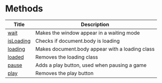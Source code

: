 # Methods

| Title                     | Description                                     |
| ------------------------- | ----------------------------------------------- |
| [wait](wait.md)           | Makes the window appear in a waiting mode       |
| [isLoading](isloading.md) | Checks if document.body is loading              |
| [loading](loading.md)     | Makes document.body appear with a loading class |
| [loaded](loaded.md)       | Removes the loading class                       |
| [pause](pause.md)         | Adds a play button, used when pausing a game    |
| [play](play.md)           | Removes the play button                         |
